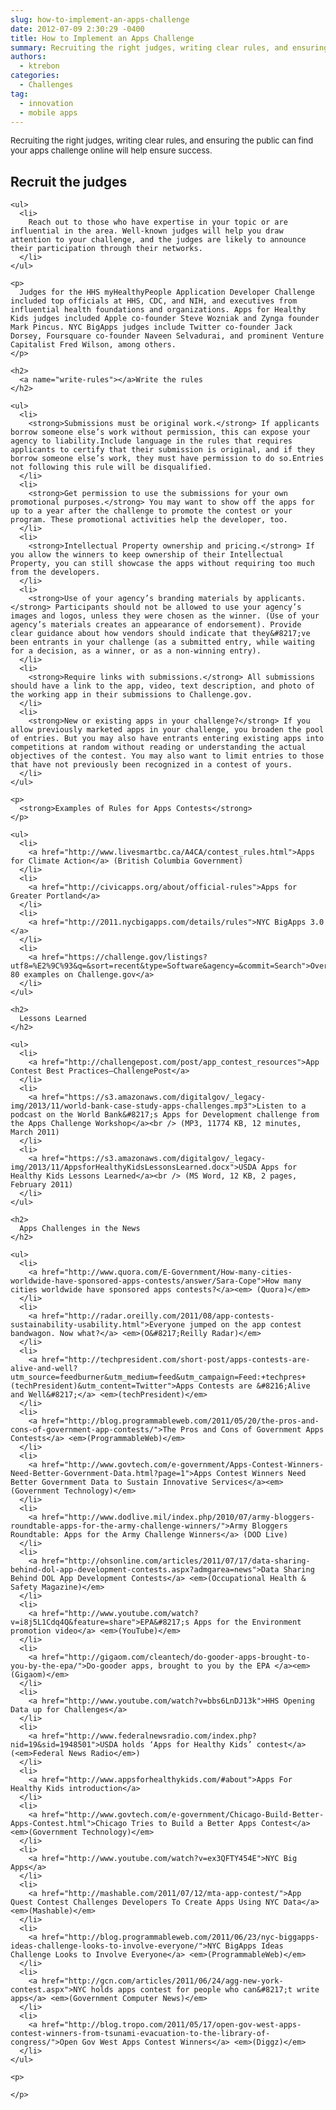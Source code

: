 ```yaml
---
slug: how-to-implement-an-apps-challenge
date: 2012-07-09 2:30:29 -0400
title: How to Implement an Apps Challenge
summary: Recruiting the right judges, writing clear rules, and ensuring the public can find your apps challenge online will help ensure success. Recruit the judges Reach out to those who have expertise in your topic or are influential in the area. Well-known judges will help you draw attention to your challenge, and the judges are likely
authors:
  - ktrebon
categories:
  - Challenges
tag:
  - innovation
  - mobile apps
---
```


<span style="font-size: 13px;">Recruiting the right judges, writing clear rules, and ensuring the public can find your apps challenge online will help ensure success.</span>

<div id="content-area">
  <div id="node-1841">
    <h2>
      <a name="recruit-judges"></a>Recruit the judges
    </h2>
    
    <ul>
      <li>
        Reach out to those who have expertise in your topic or are influential in the area. Well-known judges will help you draw attention to your challenge, and the judges are likely to announce their participation through their networks.
      </li>
    </ul>
    
    <p>
      Judges for the HHS myHealthyPeople Application Developer Challenge included top officials at HHS, CDC, and NIH, and executives from influential health foundations and organizations. Apps for Healthy Kids judges included Apple co-founder Steve Wozniak and Zynga founder Mark Pincus. NYC BigApps judges include Twitter co-founder Jack Dorsey, Foursquare co-founder Naveen Selvadurai, and prominent Venture Capitalist Fred Wilson, among others.
    </p>
    
    <h2>
      <a name="write-rules"></a>Write the rules
    </h2>
    
    <ul>
      <li>
        <strong>Submissions must be original work.</strong> If applicants borrow someone else’s work without permission, this can expose your agency to liability.Include language in the rules that requires applicants to certify that their submission is original, and if they borrow someone else’s work, they must have permission to do so.Entries not following this rule will be disqualified.
      </li>
      <li>
        <strong>Get permission to use the submissions for your own promotional purposes.</strong> You may want to show off the apps for up to a year after the challenge to promote the contest or your program. These promotional activities help the developer, too.
      </li>
      <li>
        <strong>Intellectual Property ownership and pricing.</strong> If you allow the winners to keep ownership of their Intellectual Property, you can still showcase the apps without requiring too much from the developers.
      </li>
      <li>
        <strong>Use of your agency’s branding materials by applicants.</strong> Participants should not be allowed to use your agency’s images and logos, unless they were chosen as the winner. (Use of your agency’s materials creates an appearance of endorsement). Provide clear guidance about how vendors should indicate that they&#8217;ve been entrants in your challenge (as a submitted entry, while waiting for a decision, as a winner, or as a non-winning entry).
      </li>
      <li>
        <strong>Require links with submissions.</strong> All submissions should have a link to the app, video, text description, and photo of the working app in their submissions to Challenge.gov.
      </li>
      <li>
        <strong>New or existing apps in your challenge?</strong> If you allow previously marketed apps in your challenge, you broaden the pool of entries. But you may also have entrants entering existing apps into competitions at random without reading or understanding the actual objectives of the contest. You may also want to limit entries to those that have not previously been recognized in a contest of yours.
      </li>
    </ul>
    
    <p>
      <strong>Examples of Rules for Apps Contests</strong>
    </p>
    
    <ul>
      <li>
        <a href="http://www.livesmartbc.ca/A4CA/contest_rules.html">Apps for Climate Action</a> (British Columbia Government)
      </li>
      <li>
        <a href="http://civicapps.org/about/official-rules">Apps for Greater Portland</a>
      </li>
      <li>
        <a href="http://2011.nycbigapps.com/details/rules">NYC BigApps 3.0 </a>
      </li>
      <li>
        <a href="https://challenge.gov/listings?utf8=%E2%9C%93&q=&sort=recent&type=Software&agency=&commit=Search">Over 80 examples on Challenge.gov</a>
      </li>
    </ul>
    
    <h2>
      Lessons Learned
    </h2>
    
    <ul>
      <li>
        <a href="http://challengepost.com/post/app_contest_resources">App Contest Best Practices—ChallengePost</a>
      </li>
      <li>
        <a href="https://s3.amazonaws.com/digitalgov/_legacy-img/2013/11/world-bank-case-study-apps-challenges.mp3">Listen to a podcast on the World Bank&#8217;s Apps for Development challenge from the Apps Challenge Workshop</a><br /> (MP3, 11774 KB, 12 minutes, March 2011)
      </li>
      <li>
        <a href="https://s3.amazonaws.com/digitalgov/_legacy-img/2013/11/AppsforHealthyKidsLessonsLearned.docx">USDA Apps for Healthy Kids Lessons Learned</a><br /> (MS Word, 12 KB, 2 pages, February 2011)
      </li>
    </ul>
    
    <h2>
      Apps Challenges in the News
    </h2>
    
    <ul>
      <li>
        <a href="http://www.quora.com/E-Government/How-many-cities-worldwide-have-sponsored-apps-contests/answer/Sara-Cope">How many cities worldwide have sponsored apps contests?</a><em> (Quora)</em>
      </li>
      <li>
        <a href="http://radar.oreilly.com/2011/08/app-contests-sustainability-usability.html">Everyone jumped on the app contest bandwagon. Now what?</a> <em>(O&#8217;Reilly Radar)</em>
      </li>
      <li>
        <a href="http://techpresident.com/short-post/apps-contests-are-alive-and-well?utm_source=feedburner&utm_medium=feed&utm_campaign=Feed:+techpres+(techPresident)&utm_content=Twitter">Apps Contests are &#8216;Alive and Well&#8217;</a> <em>(techPresident)</em>
      </li>
      <li>
        <a href="http://blog.programmableweb.com/2011/05/20/the-pros-and-cons-of-government-app-contests/">The Pros and Cons of Government Apps Contests</a> <em>(ProgrammableWeb)</em>
      </li>
      <li>
        <a href="http://www.govtech.com/e-government/Apps-Contest-Winners-Need-Better-Government-Data.html?page=1">Apps Contest Winners Need Better Government Data to Sustain Innovative Services</a><em>(Government Technology)</em>
      </li>
      <li>
        <a href="http://www.dodlive.mil/index.php/2010/07/army-bloggers-roundtable-apps-for-the-army-challenge-winners/">Army Bloggers Roundtable: Apps for the Army Challenge Winners</a> (DOD Live)
      </li>
      <li>
        <a href="http://ohsonline.com/articles/2011/07/17/data-sharing-behind-dol-app-development-contests.aspx?admgarea=news">Data Sharing Behind DOL App Development Contests</a> <em>(Occupational Health & Safety Magazine)</em>
      </li>
      <li>
        <a href="http://www.youtube.com/watch?v=i8j5L1Cdq4Q&feature=share">EPA&#8217;s Apps for the Environment promotion video</a> <em>(YouTube)</em>
      </li>
      <li>
        <a href="http://gigaom.com/cleantech/do-gooder-apps-brought-to-you-by-the-epa/">Do-gooder apps, brought to you by the EPA </a><em>(Gigaom)</em>
      </li>
      <li>
        <a href="http://www.youtube.com/watch?v=bbs6LnDJ13k">HHS Opening Data up for Challenges</a>
      </li>
      <li>
        <a href="http://www.federalnewsradio.com/index.php?nid=19&sid=1948501">USDA holds ‘Apps for Healthy Kids’ contest</a> (<em>Federal News Radio</em>)
      </li>
      <li>
        <a href="http://www.appsforhealthykids.com/#about">Apps For Healthy Kids introduction</a>
      </li>
      <li>
        <a href="http://www.govtech.com/e-government/Chicago-Build-Better-Apps-Contest.html">Chicago Tries to Build a Better Apps Contest</a> <em>(Government Technology)</em>
      </li>
      <li>
        <a href="http://www.youtube.com/watch?v=ex3QFTY454E">NYC Big Apps</a>
      </li>
      <li>
        <a href="http://mashable.com/2011/07/12/mta-app-contest/">App Quest Contest Challenges Developers To Create Apps Using NYC Data</a> <em>(Mashable)</em>
      </li>
      <li>
        <a href="http://blog.programmableweb.com/2011/06/23/nyc-biggapps-ideas-challenge-looks-to-involve-everyone/">NYC BigApps Ideas Challenge Looks to Involve Everyone</a> <em>(ProgrammableWeb)</em>
      </li>
      <li>
        <a href="http://gcn.com/articles/2011/06/24/agg-new-york-contest.aspx">NYC holds apps contest for people who can&#8217;t write apps</a> <em>(Government Computer News)</em>
      </li>
      <li>
        <a href="http://blog.tropo.com/2011/05/17/open-gov-west-apps-contest-winners-from-tsunami-evacuation-to-the-library-of-congress/">Open Gov West Apps Contest Winners</a> <em>(Diggz)</em>
      </li>
    </ul>
    
    <p>
       
    </p>
  </div>
</div>